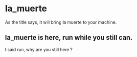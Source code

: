 # la_muerte
As the title says, it will bring la muerte to your machine.

## la_muerte is here, run while you still can.
I said run, why are you still here ?
